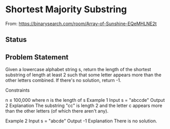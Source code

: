 # Shortest Majority Substring

From: https://binarysearch.com/room/Array-of-Sunshine-EQeMHLNE2t

## Status

## Problem Statement

Given a lowercase alphabet string s, return the length of the shortest substring of length at least 2 such that some letter appears more than the other letters combined. If there's no solution, return -1.

Constraints

n ≤ 100,000 where n is the length of s
Example 1
Input
s = "abccde"
Output
2
Explanation
The substring "cc" is length 2 and the letter c appears more than the other letters (of which there aren't any).

Example 2
Input
s = "abcde"
Output
-1
Explanation
There is no solution.